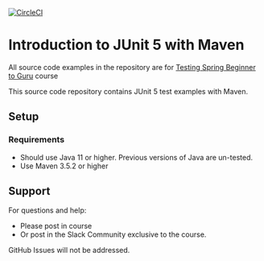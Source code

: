 [![CircleCI](https://circleci.com/gh/oflorez1381/testing-java-junit5.svg?style=svg)](https://circleci.com/gh/oflorez1381/testing-java-junit5)

# Introduction to JUnit 5 with Maven

All source code examples in the repository are for [Testing Spring Beginner to Guru](https://www.udemy.com/testing-spring-boot-beginner-to-guru/?couponCode=GITHUB_REPO) course

This source code repository contains JUnit 5 test examples with Maven.

## Setup
### Requirements
* Should use Java 11 or higher. Previous versions of Java are un-tested.
* Use Maven 3.5.2 or higher

## Support
For questions and help:
* Please post in course
* Or post in the Slack Community exclusive to the course.

GitHub Issues will not be addressed.
